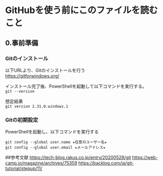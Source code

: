 # GitHubを使う前にこのファイルを読むこと

## 0.事前準備
### Gitのインストール
以下URLより、Gitのインストールを行う  
https://gitforwindows.org/

インストール完了後、PowerShellを起動して以下コマンドを実行する。  
`git --version`

想定結果  
`git version 2.31.0.windows.1`

### Gitの初期設定
PowerShellを起動し、以下コマンドを実行する  
```
git config --global user.name ★任意のユーザー名★
git config --global user.email ★メールアドレス★
```
##参考文献
https://tech-blog.rakus.co.jp/entry/20200529/git
https://web-camp.io/magazine/archives/75359
https://backlog.com/ja/git-tutorial/stepup/11/
